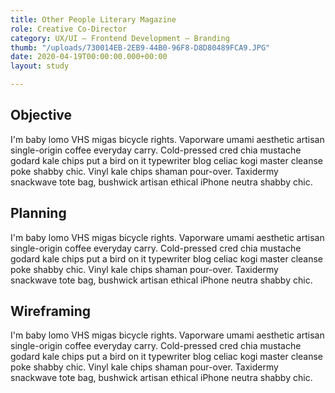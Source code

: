 ```yaml
---
title: Other People Literary Magazine
role: Creative Co-Director
category: UX/UI — Frontend Development — Branding
thumb: "/uploads/730014EB-2EB9-44B0-96F8-D8D80489FCA9.JPG"
date: 2020-04-19T00:00:00.000+00:00
layout: study

---
```

## Objective

I'm baby lomo VHS migas bicycle rights. Vaporware umami aesthetic artisan single-origin coffee everyday carry. Cold-pressed cred chia mustache godard kale chips put a bird on it typewriter blog celiac kogi master cleanse poke shabby chic. Vinyl kale chips shaman pour-over. Taxidermy snackwave tote bag, bushwick artisan ethical iPhone neutra shabby chic.

## Planning

I'm baby lomo VHS migas bicycle rights. Vaporware umami aesthetic artisan single-origin coffee everyday carry. Cold-pressed cred chia mustache godard kale chips put a bird on it typewriter blog celiac kogi master cleanse poke shabby chic. Vinyl kale chips shaman pour-over. Taxidermy snackwave tote bag, bushwick artisan ethical iPhone neutra shabby chic.

## Wireframing

I'm baby lomo VHS migas bicycle rights. Vaporware umami aesthetic artisan single-origin coffee everyday carry. Cold-pressed cred chia mustache godard kale chips put a bird on it typewriter blog celiac kogi master cleanse poke shabby chic. Vinyl kale chips shaman pour-over. Taxidermy snackwave tote bag, bushwick artisan ethical iPhone neutra shabby chic.